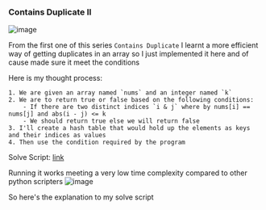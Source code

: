 <h3> Contains Duplicate II </h3>

![image](https://github.com/h4ckyou/h4ckyou.github.io/assets/127159644/4422d344-3dfa-458c-8e08-02335c965cf8)

From the first one of this series `Contains Duplicate` I learnt a more efficient way of getting duplicates in an array so I just implemented it here and of cause made sure it meet the conditions

Here is my thought process:

```
1. We are given an array named `nums` and an integer named `k`
2. We are to return true or false based on the following conditions:
	- If there are two distinct indices `i & j` where by nums[i] == nums[j] and abs(i - j) <= k
	- We should return true else we will return false
3. I'll create a hash table that would hold up the elements as keys and their indices as values
4. Then use the condition required by the program
```

Solve Script: [link](https://github.com/h4ckyou/h4ckyou.github.io/blob/main/posts/programming/Leetcode/Contains%20Duplicate%20II/solve.py)

Running it works meeting a very low time complexity compared to other python scripters
![image](https://github.com/h4ckyou/h4ckyou.github.io/assets/127159644/260ee4ce-db35-409c-9860-bf6e05b85fa3)

So here's the explanation to my solve script
